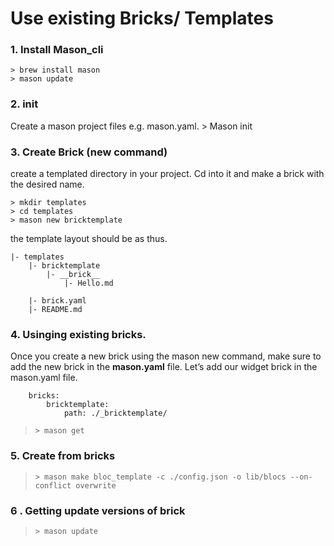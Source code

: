 # Use existing Bricks/ Templates


### 1. Install Mason_cli
    > brew install mason
    > mason update

### 2. init
Create a mason project files e.g. mason.yaml.
    > Mason init

### 3. Create Brick (new command)
create a templated directory in your project. Cd into it
and make a brick with the desired name.

    > mkdir templates
    > cd templates
    > mason new bricktemplate

the template layout should be as thus.

    |- templates
        |- bricktemplate
            |- __brick__
                |- Hello.md

        |- brick.yaml
        |- README.md




### 4. Usinging existing bricks.
Once you create a new brick using the mason new command, make sure to add the new brick
in the __mason.yaml__ file. Let’s add our widget brick in the mason.yaml file.

        bricks:
            bricktemplate:
                path: ./_bricktemplate/

> ``> mason get``



### 5. Create from bricks

> ``> mason make bloc_template -c ./config.json -o lib/blocs --on-conflict overwrite``

### 6 . Getting update versions of brick
>  ``> mason update ``
